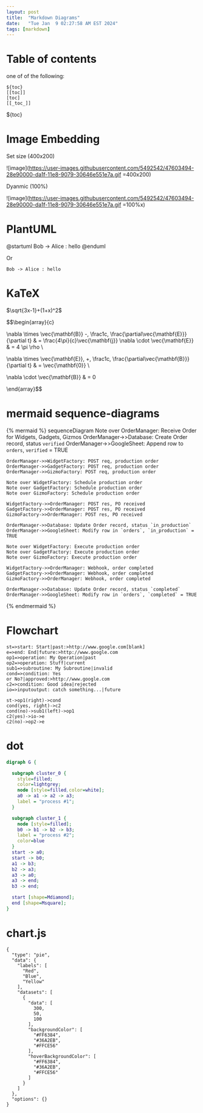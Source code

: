 ```yaml
---
layout: post
title:  "Markdown Diagrams"
date:   "Tue Jan  9 02:27:58 AM EST 2024"
tags: [markdown]
---
```


# Table of contents

one of of the following:

```
${toc}
[[toc]]
[toc]
[[_toc_]]
```
${toc}

# Image Embedding

Set size (400x200)

![image](https://user-images.githubusercontent.com/5492542/47603494-28e90000-da1f-11e8-9079-30646e551e7a.gif =400x200)

Dyanmic (100%)

![image](https://user-images.githubusercontent.com/5492542/47603494-28e90000-da1f-11e8-9079-30646e551e7a.gif =100%x)

# PlantUML

@startuml
Bob -> Alice : hello
@enduml

Or

``` plantuml
Bob -> Alice : hello
```

# KaTeX

$\sqrt{3x-1}+(1+x)^2$

$$\begin{array}{c}

\nabla \times \vec{\mathbf{B}} -\, \frac1c\, \frac{\partial\vec{\mathbf{E}}}{\partial t} &
= \frac{4\pi}{c}\vec{\mathbf{j}}    \nabla \cdot \vec{\mathbf{E}} & = 4 \pi \rho \\

\nabla \times \vec{\mathbf{E}}\, +\, \frac1c\, \frac{\partial\vec{\mathbf{B}}}{\partial t} & = \vec{\mathbf{0}} \\

\nabla \cdot \vec{\mathbf{B}} & = 0

\end{array}$$


# mermaid sequence-diagrams

{% mermaid %}
sequenceDiagram
    Note over OrderManager: Receive Order for Widgets, Gadgets, Gizmos
    OrderManager->>Database: Create Order record, status `verified`
    OrderManager->>GoogleSheet: Append row to `orders`, `verified` = TRUE

    OrderManager->>WidgetFactory: POST req, production order
    OrderManager->>GadgetFactory: POST req, production order
    OrderManager->>GizmoFactory: POST req, production order

    Note over WidgetFactory: Schedule production order
    Note over GadgetFactory: Schedule production order
    Note over GizmoFactory: Schedule production order

    WidgetFactory->>OrderManager: POST res, PO received
    GadgetFactory->>OrderManager: POST res, PO received
    GizmoFactory->>OrderManager: POST res, PO received

    OrderManager->>Database: Update Order record, status `in_production`
    OrderManager->>GoogleSheet: Modify row in `orders`, `in_production` = TRUE

    Note over WidgetFactory: Execute production order
    Note over GadgetFactory: Execute production order
    Note over GizmoFactory: Execute production order

    WidgetFactory->>OrderManager: Webhook, order completed
    GadgetFactory->>OrderManager: Webhook, order completed
    GizmoFactory->>OrderManager: Webhook, order completed

    OrderManager->>Database: Update Order record, status `completed`
    OrderManager->>GoogleSheet: Modify row in `orders`, `completed` = TRUE
{% endmermaid %}


# Flowchart

``` flowchart
st=>start: Start|past:>http://www.google.com[blank]
e=>end: End|future:>http://www.google.com
op1=>operation: My Operation|past
op2=>operation: Stuff|current
sub1=>subroutine: My Subroutine|invalid
cond=>condition: Yes
or No?|approved:>http://www.google.com
c2=>condition: Good idea|rejected
io=>inputoutput: catch something...|future

st->op1(right)->cond
cond(yes, right)->c2
cond(no)->sub1(left)->op1
c2(yes)->io->e
c2(no)->op2->e
```

# dot

``` dot
digraph G {

  subgraph cluster_0 {
    style=filled;
    color=lightgrey;
    node [style=filled,color=white];
    a0 -> a1 -> a2 -> a3;
    label = "process #1";
  }

  subgraph cluster_1 {
    node [style=filled];
    b0 -> b1 -> b2 -> b3;
    label = "process #2";
    color=blue
  }
  start -> a0;
  start -> b0;
  a1 -> b3;
  b2 -> a3;
  a3 -> a0;
  a3 -> end;
  b3 -> end;

  start [shape=Mdiamond];
  end [shape=Msquare];
}
```
# chart.js

``` chart
{
  "type": "pie",
  "data": {
    "labels": [
      "Red",
      "Blue",
      "Yellow"
    ],
    "datasets": [
      {
        "data": [
          300,
          50,
          100
        ],
        "backgroundColor": [
          "#FF6384",
          "#36A2EB",
          "#FFCE56"
        ],
        "hoverBackgroundColor": [
          "#FF6384",
          "#36A2EB",
          "#FFCE56"
        ]
      }
    ]
  },
  "options": {}
}
```
